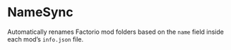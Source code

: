 # NameSync
Automatically renames Factorio mod folders based on the `name` field inside each mod’s `info.json` file.
